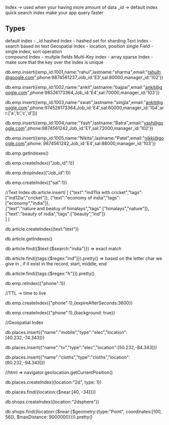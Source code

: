 Index -> used when your having more amount of data
\_id -> default index
quick search
index make your app query faster

## Types

default index - \_id
hashed index - hashed set for sharding
Text index - search based on text
Geospatial index - location, position
single Field - single index, sort operation  
compound Index - muitple fields
Multi-Key index - array
sparse Index - make sure that the key over the index is unique

db.emp.insert({emp_id:1001,name:"rahul",lastname:"sharma",email:"rahulh@google.com",phone:9874561237,Job_id:'E3',sal:80000,manager_id:'102'})

db.emp.insert({emp_id:1002,name:"ankit",lastname:"bajpai",email:"ankit@google.com",phone:98526173364,Job_id:'E4',sal:70000,manager_id:'103'})

db.emp.insert({emp_id:1003,name:"swati",lastname:"singla",email:"ankit@google.com",phone:974526173364,Job_id:'E4',sal:60000,manager_id:'104',arr:['a','b','c','d']})

db.emp.insert({emp_id:1004,name:"Yash",lastname:"Batra",email:"yash@google.com",phone:9874561242,Job_id:'E1',sal:72000,manager_id:'102'})

db.emp.insert({emp_id:1005,name:"Nikita",lastname:"Patel",email:"nikki@google.com",phone: 9874561242,Job_id:'E4',sal:88000,manager_id:'103'})

db.emp.getIndexes()

db.emp.createIndex({"Job_id":1})

db.emp.dropIndex({"Job_id":1})

db.emp.createIndex({"sal":1})

//Text Index
db.article.insert(
[
{"text":"ind11ia with cricket","tags":["ind12ia","cricket"]},
{"text":"economy of india","tags":["economy","india"]},  
{"text":"nature and beatuy of himalays","tags":["himalays","nature"]},
{"text":"beauty of india","tags":["beauty","ind"]}  
]
)

db.article.createIndex({text:"text"})

db.article.getIndexes()

db.article.find({$text:{$search:"india"}}) => exact match

db.article.find({tags:{$regex:"ind"}}).pretty() => based on the letter char we give in , if it exist in the record, start, middle, end

db.article.find({tags:{$regex:"h"}}).pretty()

db.emp.reIndex({"phone":1})

//TTL -> time to live

db.emp.createIndex({"phone":1},{expireAfterSeconds:3600})

db.emp.createIndex({"phone":1},{background: true})

//Geospatial Index

 

db.places.insert({"name":"mobile","type":"elec","location":[40.232,-74.343]})

db.places.insert({"name":"tv","type":"elec","location":[50.232,-84.343]}) 

db.places.insert({"name":"cloths","type":"cloths","location":[60.232,-94.343]}) 
 
 //html => navigator.geolocation.getCurrentPosition()
 

 db.places.createIndex({location:"2d", type: 1})

 db.places.find({location:{$near:[40, -34]}})


 db.shops.createIndex({location:"2dsphere"})

 db.shops.find({location:{$near:{$geometry:{type:"Point", coordinates:[100, 56]}, $maxDistance: 9000000}}}).pretty()